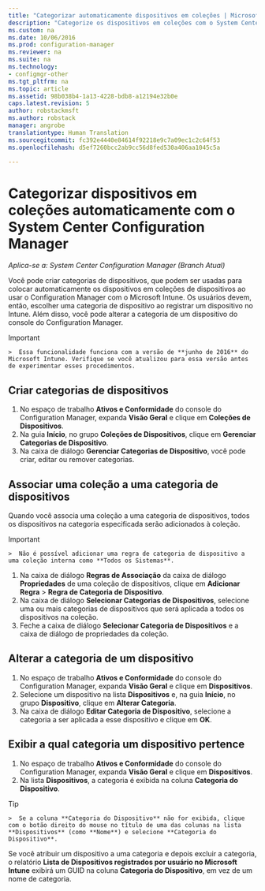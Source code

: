 ```yaml
---
title: "Categorizar automaticamente dispositivos em coleções | Microsoft Docs"
description: "Categorize os dispositivos em coleções com o System Center Configuration Manager."
ms.custom: na
ms.date: 10/06/2016
ms.prod: configuration-manager
ms.reviewer: na
ms.suite: na
ms.technology:
- configmgr-other
ms.tgt_pltfrm: na
ms.topic: article
ms.assetid: 98b038b4-1a13-4228-bdb8-a12194e32b0e
caps.latest.revision: 5
author: robstackmsft
ms.author: robstack
manager: angrobe
translationtype: Human Translation
ms.sourcegitcommit: fc392e4440e84614f92218e9c7a09ec1c2c64f53
ms.openlocfilehash: d5ef7260bcc2ab9cc56d8fed530a406aa1045c5a

---
```

# <a name="automatically-categorize-devices-into-collections-with-system-center-configuration-manager"></a>Categorizar dispositivos em coleções automaticamente com o System Center Configuration Manager

*Aplica-se a: System Center Configuration Manager (Branch Atual)*

Você pode criar categorias de dispositivos, que podem ser usadas para colocar automaticamente os dispositivos em coleções de dispositivos ao usar o Configuration Manager com o Microsoft Intune. Os usuários devem, então, escolher uma categoria de dispositivo ao registrar um dispositivo no Intune. Além disso, você pode alterar a categoria de um dispositivo do console do Configuration Manager.

> [!IMPORTANT]  
    >  Essa funcionalidade funciona com a versão de **junho de 2016** do Microsoft Intune. Verifique se você atualizou para essa versão antes de experimentar esses procedimentos.

## <a name="create-device-categories"></a>Criar categorias de dispositivos

1.  No espaço de trabalho **Ativos e Conformidade** do console do Configuration Manager, expanda **Visão Geral** e clique em **Coleções de Dispositivos**.
2.  Na guia **Início**, no grupo **Coleções de Dispositivos**, clique em **Gerenciar Categorias de Dispositivo**.
3.  Na caixa de diálogo **Gerenciar Categorias de Dispositivo**, você pode criar, editar ou remover categorias.

## <a name="associate-a-collection-with-a-device-category"></a>Associar uma coleção a uma categoria de dispositivos

Quando você associa uma coleção a uma categoria de dispositivos, todos os dispositivos na categoria especificada serão adicionados à coleção.

> [!IMPORTANT]  
    >  Não é possível adicionar uma regra de categoria de dispositivo a uma coleção interna como **Todos os Sistemas**.

1.  Na caixa de diálogo **Regras de Associação** da caixa de diálogo **Propriedades** de uma coleção de dispositivos, clique em **Adicionar Regra** > **Regra de Categoria de Dispositivo**.
2.  Na caixa de diálogo **Selecionar Categorias de Dispositivos**, selecione uma ou mais categorias de dispositivos que será aplicada a todos os dispositivos na coleção.
3.  Feche a caixa de diálogo **Selecionar Categoria de Dispositivos** e a caixa de diálogo de propriedades da coleção.


## <a name="change-the-category-of-a-device"></a>Alterar a categoria de um dispositivo

1.  No espaço de trabalho **Ativos e Conformidade** do console do Configuration Manager, expanda **Visão Geral** e clique em **Dispositivos**.
2.  Selecione um dispositivo na lista **Dispositivos** e, na guia **Início**, no grupo **Dispositivo**, clique em **Alterar Categoria**.
3.  Na caixa de diálogo **Editar Categoria de Dispositivo**, selecione a categoria a ser aplicada a esse dispositivo e clique em **OK**.

## <a name="view-which-category-a-device-belongs-to"></a>Exibir a qual categoria um dispositivo pertence

1.  No espaço de trabalho **Ativos e Conformidade** do console do Configuration Manager, expanda **Visão Geral** e clique em **Dispositivos**.
2.  Na lista **Dispositivos**, a categoria é exibida na coluna **Categoria do Dispositivo**.
> [!TIP]  
    >  Se a coluna **Categoria do Dispositivo** não for exibida, clique com o botão direito do mouse no título de uma das colunas na lista **Dispositivos** (como **Nome**) e selecione **Categoria do Dispositivo**.

Se você atribuir um dispositivo a uma categoria e depois excluir a categoria, o relatório **Lista de Dispositivos registrados por usuário no Microsoft Intune** exibirá um GUID na coluna **Categoria do Dispositivo**, em vez de um nome de categoria.



<!--HONumber=Dec16_HO3-->


